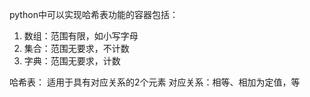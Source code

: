 python中可以实现哈希表功能的容器包括：
1. 数组：范围有限，如小写字母
2. 集合：范围无要求，不计数
3. 字典：范围无要求，计数

哈希表：
适用于具有对应关系的2个元素
对应关系：相等、相加为定值，等